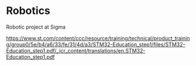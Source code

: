 # Robotics
Robotic project at Sigma

https://www.st.com/content/ccc/resource/training/technical/product_training/group0/5e/b4/a6/33/fe/31/4d/a3/STM32-Education_step1/files/STM32-Education_step1.pdf/_jcr_content/translations/en.STM32-Education_step1.pdf
